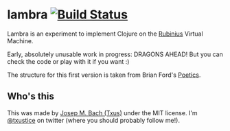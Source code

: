 # lambra [![Build Status](https://secure.travis-ci.org/txus/lambra.png)](http://travis-ci.org/txus/lambra)

Lambra is an experiment to implement Clojure on the
[Rubinius](http://rubini.us) Virtual Machine.

Early, absolutely unusable work in progress: DRAGONS AHEAD! But you can check
the code or play with it if you want :)

The structure for this first version is taken from Brian Ford's
[Poetics](http://github.com/brixen/poetics).

## Who's this

This was made by [Josep M. Bach (Txus)](http://txustice.me) under the MIT
license. I'm [@txustice](http://twitter.com/txustice) on twitter (where you
should probably follow me!).

